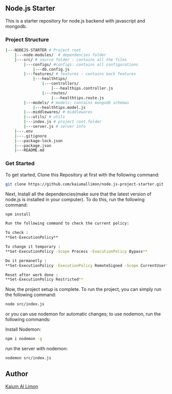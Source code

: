 ## Node.js Starter

This is a starter repository for node.js backend with javascript and mongodb.


### Project Structure

```bash
|---NODEJS-STARTER # Project root
    |---node-modules/  # dependencies folder
    |---src/ # source folder : contains all the files
        |---configs/ #configs: contains all configurations
            |---db.config.js
        |---features/ # features : contains each features
            |---healthtips/
                |---controllers/
                    |---healthips.controller.js
                |---routes/
                    |---healthtips.route.js
        |---models/ # models: contains mongodb schemas
            |---healthtips.model.js
        |---middlewares/ # middlewares
        |---utils/ # utils
        |---index.js # project root folder
        |---server.js # server info
    |---.env 
    |---.gitignore
    |---package-lock.json
    |---package.json
    |---README.md
```

### Get Started

To get started, Clone this Repository at first with the following command:

```bash
git clone https://github.com/kaiumallimon/node.js-project-starter.git
```

Next, Install all the dependencies(make sure that the latest version of node.js is installed in your computer). To do this, run the following command:

```bash
npm install
```
```bash
Run the following command to check the current policy:

To check : 
**Get-ExecutionPolicy**

To change it temporary : 
**Set-ExecutionPolicy -Scope Process -ExecutionPolicy Bypass**

Do it permanetly :
**Set-ExecutionPolicy -ExecutionPolicy RemoteSigned -Scope CurrentUser**

Reset after work done :
**Set-ExecutionPolicy Restricted**
```

Now, the project setup is complete. To run the project, you can simply run the following command:

```bash
node src/index.js
```

or you can use nodemon for automatic changes; to use nodemon, run the following commands:

Install Nodemon:
```bash
npm i nodemon -g
```

run the server with nodemon:
```bash
nodemon src/index.js
```


## Author

[Kaium Al Limon](https://www.facebook.com/lemon.exee)